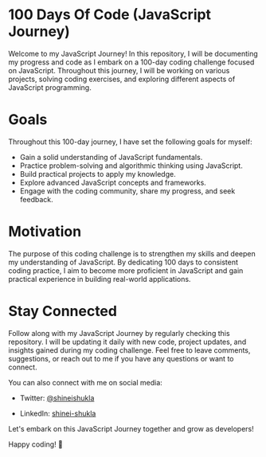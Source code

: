 # 100 Days Of Code (JavaScript Journey)
Welcome to my JavaScript Journey! In this repository, I will be documenting my progress and code as I embark on a 100-day coding challenge focused on JavaScript. Throughout this journey, I will be working on various projects, solving coding exercises, and exploring different aspects of JavaScript programming.

# Goals
Throughout this 100-day journey, I have set the following goals for myself:

- Gain a solid understanding of JavaScript fundamentals.
- Practice problem-solving and algorithmic thinking using JavaScript.
- Build practical projects to apply my knowledge.
- Explore advanced JavaScript concepts and frameworks.
- Engage with the coding community, share my progress, and seek feedback.

# Motivation
The purpose of this coding challenge is to strengthen my skills and deepen my understanding of JavaScript. By dedicating 100 days to consistent coding practice, I aim to become more proficient in JavaScript and gain practical experience in building real-world applications.


# Stay Connected
Follow along with my JavaScript Journey by regularly checking this repository. I will be updating it daily with new code, project updates, and insights gained during my coding challenge. Feel free to leave comments, suggestions, or reach out to me if you have any questions or want to connect.

You can also connect with me on social media:

- Twitter: [@shineishukla]("https://twitter.com/ShineiShukla")

- LinkedIn: [shinei-shukla]("https://www.linkedin.com/in/shinei-shukla-3712991b0/")

Let's embark on this JavaScript Journey together and grow as developers!

Happy coding! 🚀

